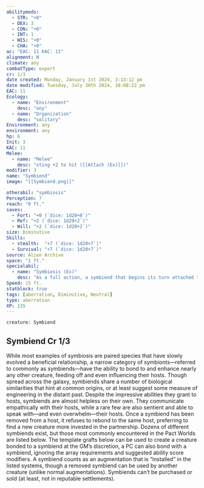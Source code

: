 ```yaml
---
abilitymods:
  - STR: "+0"
  - DEX: 3
  - CON: "+0"
  - INT: 1
  - WIS: "+0"
  - CHA: "+0"
ac: "EAC: 11 KAC: 11" 
alignment: N
climate: any
combatType: expert
cr: 1/3
date created: Monday, January 1st 2024, 3:13:12 pm
date modified: Tuesday, July 30th 2024, 10:08:22 pm
EAC: 11
Ecology:
  - name: "Environment"
    desc: "any"
  - name: "Organization"
    desc: "solitary"
Environment: any
environment: any
hp: 6
Init: 3
KAC: 11
Melee:
  - name: "Melee"
    desc: "sting +2 to hit ([[Attach (Ex)]])"
modifier: 3
name: "Symbiend"
image: "[[Symbiend.png]]"

otherabil: "symbiosis"
Perception: 7
reach: "0 ft."
saves:
  - Fort: "+0 (`dice: 1d20+0`)"
  - Ref: "+2 (`dice: 1d20+2`)"
  - Will: "+2 (`dice: 1d20+2`)"
size: Diminutive
Skills:
  - stealth:  "+7 (`dice: 1d20+7`)"
  - Survival: "+7 (`dice: 1d20+7`)" 
source: Alien Archive 
space: "1 ft."
specialabil:
  - name: "Symbiosis (Ex)"
    desc: "As a full action, a symbiend that begins its turn attached to a living aberration, animal, dragon, humanoid, magical beast, or monstrous humanoid can connect to that creature’s nervous system, granting it the abilities of the symbiend’s template graft (see below). The two creatures effectively become one until the host is killed, the symbiend chooses to detach itself, or the symbiend is removed with a medical procedure (usually requiring a successful DC 25 Medicine check). An unwilling host can prevent this connection with a successful DC 15 Will save."
Speed: 15 ft. 
statblock: true
tags: [aberration, Diminutive, Neutral]
type: aberration
XP: 135 
---
```


```statblock
creature: Symbiend
```

## Symbiend Cr 1/3

While most examples of symbiosis are paired species that have slowly evolved a beneficial relationship, a narrow category of symbionts—referred to commonly as symbiends—have the ability to bond to and enhance nearly any other creature, feeding off and even influencing their hosts. Though spread across the galaxy, symbiends share a number of biological similarities that hint at common origins, or at least suggest some measure of engineering in the distant past.
Despite the impressive abilities they grant to hosts, symbiends are almost helpless on their own. They communicate empathically with their hosts, while a rare few are also sentient and able to speak with—and even overwhelm—their hosts. Once a symbiend has been removed from a host, it refuses to rebond to the same host, preferring to find a new creature more invested in the partnership.
Dozens of different symbiends exist, but those most commonly encountered in the Pact Worlds are listed below. The template grafts below can be used to create a creature bonded to a symbiend
at the GM’s discretion, a PC can also bond with a symbiend, ignoring the array requirements and suggested ability score modifiers. A symbiend counts as an augmentation that is “installed” in the listed systems, though a removed symbiend can be used by another creature (unlike normal augmentations). Symbiends can’t be purchased or sold (at least, not in reputable settlements).
